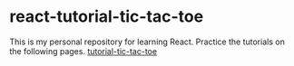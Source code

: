 # react-tutorial-tic-tac-toe
This is my personal repository for learning React.
Practice the tutorials on the following pages.
[tutorial-tic-tac-toe](https://ja.react.dev/learn/tutorial-tic-tac-toe)